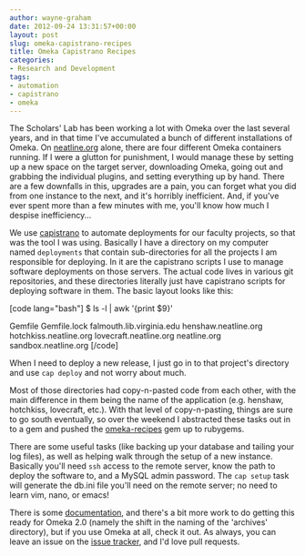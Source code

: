 ```yaml
---
author: wayne-graham
date: 2012-09-24 13:31:57+00:00
layout: post
slug: omeka-capistrano-recipes
title: Omeka Capistrano Recipes
categories:
- Research and Development
tags:
- automation
- capistrano
- omeka
---
```


The Scholars' Lab has been working a lot with Omeka over the last several years, and in that time I've accumulated a bunch of different installations of Omeka. On [neatline.org](http://www.neatline.org) alone, there are four different Omeka containers running. If I were a glutton for punishment, I would manage these by setting up a new space on the target server, downloading Omeka, going out and grabbing the individual plugins, and setting everything up by hand. There are a few downfalls in this, upgrades are a pain, you can forget what you did from one instance to the next, and it's horribly inefficient. And, if you've ever spent more than a few minutes with me, you'll know how much I despise inefficiency... 

We use [capistrano](https://github.com/capistrano/capistrano/wiki) to automate deployments for our faculty projects, so that was the tool I was using. Basically I have a directory on my computer named `deployments` that contain sub-directories for all the projects I am responsible for deploying. In it are the capistrano scripts I use to manage software deployments on those servers. The actual code lives in various git repositories, and these directories literally just have capistrano scripts for deploying software in them. The basic layout looks like this:

[code lang="bash"]
$ ls -l | awk '{print $9}'

Gemfile
Gemfile.lock
falmouth.lib.virginia.edu
henshaw.neatline.org
hotchkiss.neatline.org
lovecraft.neatline.org
neatline.org
sandbox.neatline.org 
[/code]

When I need to deploy a new release, I just go in to that  project's directory and use `cap deploy` and not worry about much. 

Most of those directories had copy-n-pasted code from each other, with the main difference in them being the name of the application (e.g. henshaw, hotchkiss, lovecraft, etc.). With that level of copy-n-pasting, things are sure to go south eventually, so over the weekend I abstracted these tasks out in to a gem and pushed the [omeka-recipes](https://rubygems.org/gems/omeka-recipes) gem up to rubygems. 

There are some useful tasks (like backing up your database and tailing your log files), as well as helping walk through the setup of a new instance. Basically you'll need `ssh` access to the remote server, know the path to deploy the software to, and a MySQL admin password. The `cap setup` task will generate the db.ini file you'll need on the remote server; no need to learn vim, nano, or emacs! 

There is some [documentation](http://rubydoc.info/gems/omeka-recipes/0.2.0/frames), and there's a bit more work to do getting this ready for Omeka 2.0 (namely the shift in the naming of the 'archives' directory), but if you use Omeka at all, check it out. As always, you can leave an issue on the [issue tracker](https://github.com/waynegraham/omeka-recipes/issues), and I'd love pull requests.
